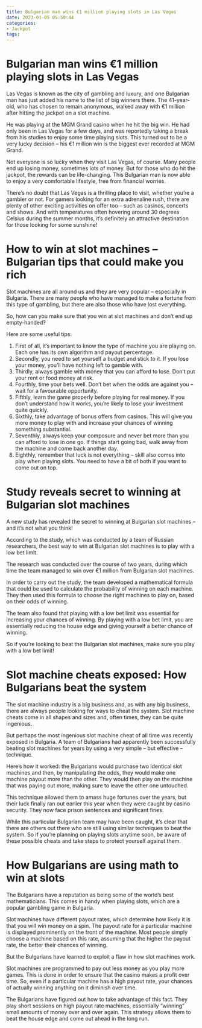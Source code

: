 ```yaml
---
title: Bulgarian man wins €1 million playing slots in Las Vegas 
date: 2023-01-05 05:50:44
categories:
- Jackpot
tags:
---
```



#  Bulgarian man wins €1 million playing slots in Las Vegas 

Las Vegas is known as the city of gambling and luxury, and one Bulgarian man has just added his name to the list of big winners there. The 41-year-old, who has chosen to remain anonymous, walked away with €1 million after hitting the jackpot on a slot machine.

He was playing at the MGM Grand casino when he hit the big win. He had only been in Las Vegas for a few days, and was reportedly taking a break from his studies to enjoy some time playing slots. This turned out to be a very lucky decision – his €1 million win is the biggest ever recorded at MGM Grand.

Not everyone is so lucky when they visit Las Vegas, of course. Many people end up losing money, sometimes lots of money. But for those who do hit the jackpot, the rewards can be life-changing. This Bulgarian man is now able to enjoy a very comfortable lifestyle, free from financial worries.

There’s no doubt that Las Vegas is a thrilling place to visit, whether you’re a gambler or not. For gamers looking for an extra adrenaline rush, there are plenty of other exciting activities on offer too – such as casinos, concerts and shows. And with temperatures often hovering around 30 degrees Celsius during the summer months, it’s definitely an attractive destination for those looking for some sunshine!

#  How to win at slot machines – Bulgarian tips that could make you rich 

Slot machines are all around us and they are very popular – especially in Bulgaria. There are many people who have managed to make a fortune from this type of gambling, but there are also those who have lost everything.

So, how can you make sure that you win at slot machines and don’t end up empty-handed?

Here are some useful tips: 

1) First of all, it’s important to know the type of machine you are playing on. Each one has its own algorithm and payout percentage. 
2) Secondly, you need to set yourself a budget and stick to it. If you lose your money, you’ll have nothing left to gamble with. 
3) Thirdly, always gamble with money that you can afford to lose. Don’t put your rent or food money at risk. 
4) Fourthly, time your bets well. Don’t bet when the odds are against you – wait for a favourable opportunity. 
5) Fifthly, learn the game properly before playing for real money. If you don’t understand how it works, you’re likely to lose your investment quite quickly. 
6) Sixthly, take advantage of bonus offers from casinos. This will give you more money to play with and increase your chances of winning something substantial. 
7) Seventhly, always keep your composure and never bet more than you can afford to lose in one go. If things start going bad, walk away from the machine and come back another day. 
8) Eighthly, remember that luck is not everything – skill also comes into play when playing slots. You need to have a bit of both if you want to come out on top.

#  Study reveals secret to winning at Bulgarian slot machines 

A new study has revealed the secret to winning at Bulgarian slot machines – and it’s not what you think!

According to the study, which was conducted by a team of Russian researchers, the best way to win at Bulgarian slot machines is to play with a low bet limit.

The research was conducted over the course of two years, during which time the team managed to win over €1 million from Bulgarian slot machines.

In order to carry out the study, the team developed a mathematical formula that could be used to calculate the probability of winning on each machine. They then used this formula to choose the right machines to play on, based on their odds of winning.

The team also found that playing with a low bet limit was essential for increasing your chances of winning. By playing with a low bet limit, you are essentially reducing the house edge and giving yourself a better chance of winning.

So if you’re looking to beat the Bulgarian slot machines, make sure you play with a low bet limit!

#  Slot machine cheats exposed: How Bulgarians beat the system 

The slot machine industry is a big business and, as with any big business, there are always people looking for ways to cheat the system. Slot machine cheats come in all shapes and sizes and, often times, they can be quite ingenious.

But perhaps the most ingenious slot machine cheat of all time was recently exposed in Bulgaria. A team of Bulgarians had apparently been successfully beating slot machines for years by using a very simple – but effective – technique.

Here’s how it worked: the Bulgarians would purchase two identical slot machines and then, by manipulating the odds, they would make one machine payout more than the other. They would then play on the machine that was paying out more, making sure to leave the other one untouched.

This technique allowed them to amass huge fortunes over the years, but their luck finally ran out earlier this year when they were caught by casino security. They now face prison sentences and significant fines.

While this particular Bulgarian team may have been caught, it’s clear that there are others out there who are still using similar techniques to beat the system. So if you’re planning on playing slots anytime soon, be aware of these possible cheats and take steps to protect yourself against them.

#  How Bulgarians are using math to win at slots

The Bulgarians have a reputation as being some of the world’s best mathematicians. This comes in handy when playing slots, which are a popular gambling game in Bulgaria.

Slot machines have different payout rates, which determine how likely it is that you will win money on a spin. The payout rate for a particular machine is displayed prominently on the front of the machine. Most people simply choose a machine based on this rate, assuming that the higher the payout rate, the better their chances of winning.

But the Bulgarians have learned to exploit a flaw in how slot machines work.

Slot machines are programmed to pay out less money as you play more games. This is done in order to ensure that the casino makes a profit over time. So, even if a particular machine has a high payout rate, your chances of actually winning anything on it diminish over time.

The Bulgarians have figured out how to take advantage of this fact. They play short sessions on high payout rate machines, essentially “winning” small amounts of money over and over again. This strategy allows them to beat the house edge and come out ahead in the long run.
